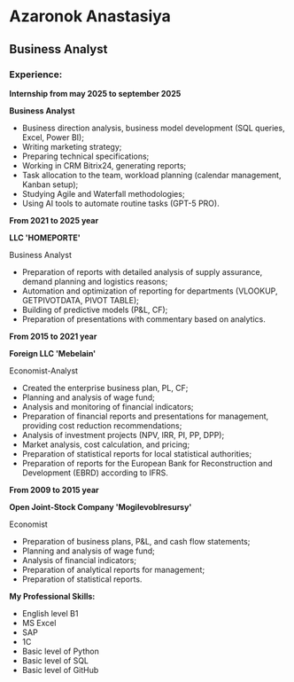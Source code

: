 # Azaronok Anastasiya

## Business Analyst

### Experience:

__Internship from may 2025 to september 2025__

__Business Analyst__

* Business direction analysis, business model development (SQL queries, Excel, Power BI);
* Writing marketing strategy;
* Preparing technical specifications;
* Working in CRM Bitrix24, generating reports;
* Task allocation to the team, workload planning (calendar management, Kanban setup);
* Studying Agile and Waterfall methodologies;
* Using AI tools to automate routine tasks (GPT-5 PRO).

__From 2021 to 2025 year__

__LLC 'HOMEPORTE'__

Business Analyst

* Preparation of reports with detailed analysis of supply assurance, demand planning and logistics reasons;
* Automation and optimization of reporting for departments (VLOOKUP, GETPIVOTDATA, PIVOT TABLE);
* Building of predictive models (P&L, CF);
* Preparation of presentations with commentary based on analytics.

__From 2015 to 2021 year__

__Foreign LLC 'Mebelain'__

Economist-Analyst

* Created the enterprise business plan, PL, CF;
* Planning and analysis of wage fund;
* Analysis and monitoring of financial indicators;
* Preparation of financial reports and presentations for management, providing cost reduction recommendations;
* Analysis of investment projects (NPV, IRR, PI, PP, DPP);
* Market analysis, cost calculation, and pricing;
* Preparation of statistical reports for local statistical authorities;
* Preparation of reports for the European Bank for Reconstruction and Development (EBRD) according to IFRS.

__From 2009 to 2015 year__

__Open Joint-Stock Company 'Mogilevoblresursy'__

Economist

* Preparation of business plans, P&L, and cash flow statements;
* Planning and analysis of wage fund;
* Analysis of financial indicators;
* Preparation of analytical reports for management;
* Preparation of statistical reports.


__My Professional Skills:__
* English level B1
* MS Excel
* SAP
* 1С
* Basic level of Python
* Basic level of SQL
* Basic level of GitHub








